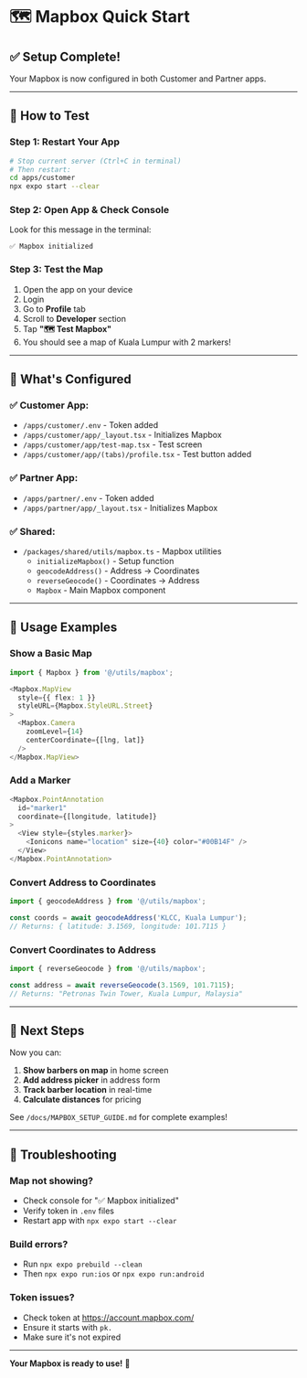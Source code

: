 # 🗺️ Mapbox Quick Start

## ✅ Setup Complete!

Your Mapbox is now configured in both Customer and Partner apps.

---

## 🧪 How to Test

### Step 1: Restart Your App

```bash
# Stop current server (Ctrl+C in terminal)
# Then restart:
cd apps/customer
npx expo start --clear
```

### Step 2: Open App & Check Console

Look for this message in the terminal:
```
✅ Mapbox initialized
```

### Step 3: Test the Map

1. Open the app on your device
2. Login
3. Go to **Profile** tab
4. Scroll to **Developer** section
5. Tap **"🗺️ Test Mapbox"**
6. You should see a map of Kuala Lumpur with 2 markers!

---

## 📱 What's Configured

### ✅ Customer App:
- `/apps/customer/.env` - Token added
- `/apps/customer/app/_layout.tsx` - Initializes Mapbox
- `/apps/customer/app/test-map.tsx` - Test screen
- `/apps/customer/app/(tabs)/profile.tsx` - Test button added

### ✅ Partner App:
- `/apps/partner/.env` - Token added  
- `/apps/partner/app/_layout.tsx` - Initializes Mapbox

### ✅ Shared:
- `/packages/shared/utils/mapbox.ts` - Mapbox utilities
  - `initializeMapbox()` - Setup function
  - `geocodeAddress()` - Address → Coordinates
  - `reverseGeocode()` - Coordinates → Address
  - `Mapbox` - Main Mapbox component

---

## 🎯 Usage Examples

### Show a Basic Map

```typescript
import { Mapbox } from '@/utils/mapbox';

<Mapbox.MapView
  style={{ flex: 1 }}
  styleURL={Mapbox.StyleURL.Street}
>
  <Mapbox.Camera
    zoomLevel={14}
    centerCoordinate={[lng, lat]}
  />
</Mapbox.MapView>
```

### Add a Marker

```typescript
<Mapbox.PointAnnotation
  id="marker1"
  coordinate={[longitude, latitude]}
>
  <View style={styles.marker}>
    <Ionicons name="location" size={40} color="#00B14F" />
  </View>
</Mapbox.PointAnnotation>
```

### Convert Address to Coordinates

```typescript
import { geocodeAddress } from '@/utils/mapbox';

const coords = await geocodeAddress('KLCC, Kuala Lumpur');
// Returns: { latitude: 3.1569, longitude: 101.7115 }
```

### Convert Coordinates to Address

```typescript
import { reverseGeocode } from '@/utils/mapbox';

const address = await reverseGeocode(3.1569, 101.7115);
// Returns: "Petronas Twin Tower, Kuala Lumpur, Malaysia"
```

---

## 🚀 Next Steps

Now you can:

1. **Show barbers on map** in home screen
2. **Add address picker** in address form
3. **Track barber location** in real-time
4. **Calculate distances** for pricing

See `/docs/MAPBOX_SETUP_GUIDE.md` for complete examples!

---

## 🐛 Troubleshooting

### Map not showing?
- Check console for "✅ Mapbox initialized"
- Verify token in `.env` files
- Restart app with `npx expo start --clear`

### Build errors?
- Run `npx expo prebuild --clean`
- Then `npx expo run:ios` or `npx expo run:android`

### Token issues?
- Check token at https://account.mapbox.com/
- Ensure it starts with `pk.`
- Make sure it's not expired

---

**Your Mapbox is ready to use!** 🎉
